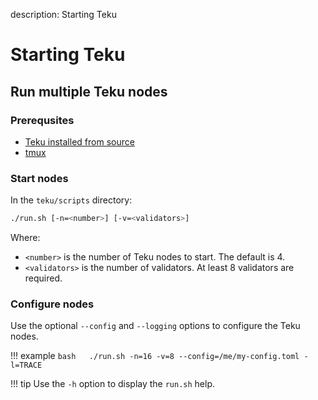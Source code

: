 description: Starting Teku     
<!--- END of page meta data -->

# Starting Teku 

## Run multiple Teku nodes 

### Prerequsites 

* [Teku installed from source](Build-From-Source.md)
* [tmux](https://github.com/tmux/tmux/wiki) 

### Start nodes 

In the `teku/scripts` directory: 

```bash
./run.sh [-n=<number>] [-v=<validators>]
```

Where:

* `<number>` is the number of Teku nodes to start. The default is 4. 
* `<validators>` is the number of validators. At least 8 validators are required. 

### Configure nodes 

Use the optional `--config` and `--logging` options to configure the Teku nodes.  

!!! example 
    ```bash  
    ./run.sh -n=16 -v=8 --config=/me/my-config.toml -l=TRACE
    ```
 
!!! tip
    Use the `-h` option to display the `run.sh` help. 
